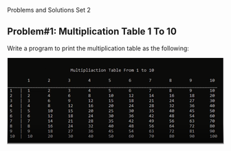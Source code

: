 Problems and Solutions Set 2

## Problem#1: Multiplication Table 1 To 10

Write a program to print the multiplication table as the following:

<img src = "./problem1/problem1.png" alt = "Multiplication table">
